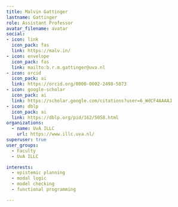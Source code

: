 ```yaml
---
title: Malvin Gattinger
lastname: Gattinger
role: Assistant Professor
avatar_filename: avatar
social:
- icon: link
  icon_pack: fas
  link: https://malv.in/
- icon: envelope
  icon_pack: fas
  link: mailto:b.r.m.gattinger@uva.nl
- icon: orcid
  icon_pack: ai
  link: https://orcid.org/0000-0002-2498-5073
- icon: google-scholar
  icon_pack: ai
  link: https://scholar.google.com/citations?user=6_WdCF4AAAAJ
- icon: dblp
  icon_pack: ai
  link: https://dblp.org/pid/162/5058.html
organizations:
  - name: UvA ILLC
    url: https://www.illc.uva.nl/
superuser: true
user_groups:
  - Faculty
  - UvA ILLC

interests:
  - epistemic planning
  - modal logic
  - model checking
  - functional programming 

---
```

